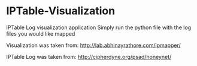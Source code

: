# IPTable-Visualization

IPTable Log visualization application
Simply run the python file with the log files you would like mapped

Visualization was taken from: http://lab.abhinayrathore.com/ipmapper/

IPTable Log was taken from: http://cipherdyne.org/psad/honeynet/
